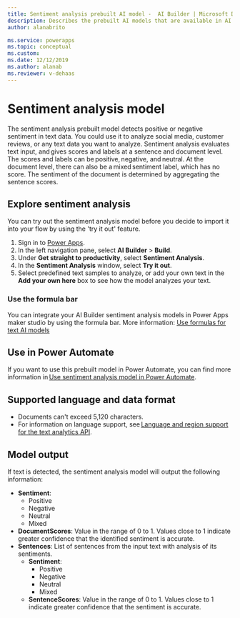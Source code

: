 ```yaml
---
title: Sentiment analysis prebuilt AI model -  AI Builder | Microsoft Docs
description: Describes the prebuilt AI models that are available in AI Builder.
author: alanabrito

ms.service: powerapps
ms.topic: conceptual
ms.custom: 
ms.date: 12/12/2019
ms.author: alanab
ms.reviewer: v-dehaas
---
```


# Sentiment analysis model

The sentiment analysis prebuilt model detects positive or negative sentiment in text data. You could use it to analyze social media, customer reviews, or any text data you want to analyze. Sentiment analysis evaluates text input, and gives scores and labels at a sentence and document level. The scores and labels can be positive, negative, and neutral. At the document level, there can also be a mixed sentiment label, which has no score. The sentiment of the document is determined by aggregating the sentence scores.

## Explore sentiment analysis

You can try out the sentiment analysis model before you decide to import it into your flow by using the 'try it out' feature.

1. Sign in to [Power Apps](https://make.powerapps.com).
1. In the left navigation pane, select **AI Builder** > **Build**.
1. Under **Get straight to productivity**, select **Sentiment Analysis**.
1. In the **Sentiment Analysis** window, select **Try it out**.
1. Select predefined text samples to analyze, or add your own text in the **Add your own here** box to see how the model analyzes your text.

### Use the formula bar

You can integrate your AI Builder sentiment analysis models in Power Apps maker studio by using the formula bar. More information: [Use formulas for text AI models](/use-model?#use-formulas-for-text-ai-models-preview)

## Use in Power Automate

If you want to use this prebuilt model in Power Automate, you can find more information in [Use sentiment analysis model in Power Automate](flow-sentiment-analysis.md).
  
## Supported language and data format

- Documents can't exceed 5,120 characters.
- For information on language support, see [Language and region support for the text analytics API](/azure/cognitive-services/text-analytics/language-support?#sentiment-analysis-key-phrase-extraction-and-named-entity-recognition).

## Model output

If text is detected, the sentiment analysis model will output the following information: 
- **Sentiment**: 
    - Positive
    - Negative
    - Neutral
    - Mixed
- **DocumentScores**: Value in the range of 0 to 1. Values close to 1 indicate greater confidence that the identified sentiment is accurate.
- **Sentences**: List of sentences from the input text with analysis of its sentiments.
    - **Sentiment**:
        - Positive
        - Negative
        - Neutral
        - Mixed
    - **SentenceScores**: Value in the range of 0 to 1. Values close to 1 indicate greater confidence that the sentiment is accurate.

